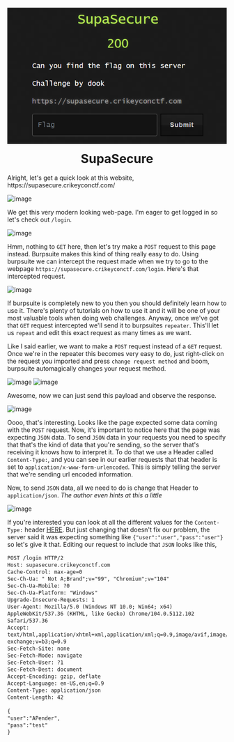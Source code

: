 <p align="center">
  <img width="600" src="challenge.PNG" alt="Challenge Description">
</p>
<h1 align="center" style="margin-top: 0px;">SupaSecure</h1>

<p>Alright, let's get a quick look at this website, https://supasecure.crikeyconctf.com/</p>

![image](https://user-images.githubusercontent.com/104875856/188298655-26880a8e-dc51-44ee-873a-0304d8fe2c11.png)

We get this very modern looking web-page. I'm eager to get logged in so let's check out `/login`.

![image](https://user-images.githubusercontent.com/104875856/188298672-d94157ad-75ea-46a4-96b3-04c610c0102e.png)

Hmm, nothing to `GET` here, then let's try make a `POST` request to this page instead. Burpsuite makes this kind of thing really easy to do.
Using burpsuite we can intercept the request made when we try to go to the webpage `https://supasecure.crikeyconctf.com/login`. Here's that intercepted request.

![image](https://user-images.githubusercontent.com/104875856/188298811-5cf6e9a7-284f-4f8e-b2eb-bacca785bc54.png)

If burpsuite is completely new to you then you should definitely learn how to use it. There's plenty of tutorials on how to use it and it will be one of your most valuable tools when doing web challenges. Anyway, once we've got that `GET` request intercepted we'll send it to burpsuites `repeater`. This'll let us `repeat` and edit this exact request as many times as we want.

Like I said earlier, we want to make a `POST` request instead of a `GET` request. Once we're in the repeater this becomes very easy to do, just right-click on the request you imported and press `change request method` and boom, burpsuite automagically changes your request method.

![image](https://user-images.githubusercontent.com/104875856/188298958-9c052209-f00e-4f64-a208-35a50449310b.png)
![image](https://user-images.githubusercontent.com/104875856/188299447-06884b42-1dda-409c-b0ab-ee256c41f7a0.png)

Awesome, now we can just send this payload and observe the response.

![image](https://user-images.githubusercontent.com/104875856/188298988-c7bd3799-ed75-4cd2-9b07-cab0883e6e5c.png)

Oooo, that's interesting. Looks like the page expected some data coming with the `POST` request. Now, it's important to notice here that the page was expecting `JSON` data. To send `JSON` data in your requests you need to specify that that's the kind of data that you're sending, so the server that's receiving it knows how to interpret it. To do that we use a Header called `Content-Type:`, and you can see in our earlier requests that that header is set to `application/x-www-form-urlencoded`. This is simply telling the server that we're sending url encoded information.

Now, to send `JSON` data, all we need to do is change that Header to `application/json`. *The author even hints at this a little*

![image](https://user-images.githubusercontent.com/104875856/188299333-9a864c02-13f3-4502-bd5d-cf60381b145b.png)

If you're interested you can look at all the different values for the `Content-Type:` header <a href="https://developer.mozilla.org/en-US/docs/Web/HTTP/Basics_of_HTTP/MIME_types">HERE</a>. But just changing that doesn't fix our problem, the server said it was expecting something like `{"user":"user","pass":"user"}` so let's give it that. Editing our request to include that `JSON` looks like this,

```
POST /login HTTP/2
Host: supasecure.crikeyconctf.com
Cache-Control: max-age=0
Sec-Ch-Ua: " Not A;Brand";v="99", "Chromium";v="104"
Sec-Ch-Ua-Mobile: ?0
Sec-Ch-Ua-Platform: "Windows"
Upgrade-Insecure-Requests: 1
User-Agent: Mozilla/5.0 (Windows NT 10.0; Win64; x64) AppleWebKit/537.36 (KHTML, like Gecko) Chrome/104.0.5112.102 Safari/537.36
Accept: text/html,application/xhtml+xml,application/xml;q=0.9,image/avif,image/webp,image/apng,*/*;q=0.8,application/signed-exchange;v=b3;q=0.9
Sec-Fetch-Site: none
Sec-Fetch-Mode: navigate
Sec-Fetch-User: ?1
Sec-Fetch-Dest: document
Accept-Encoding: gzip, deflate
Accept-Language: en-US,en;q=0.9
Content-Type: application/json
Content-Length: 42

{
"user":"APender",
"pass":"test"
}
```


